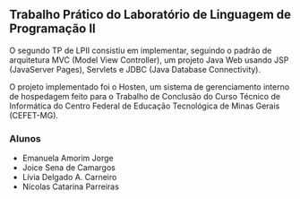 ## Trabalho Prático do Laboratório de Linguagem de Programação II
O segundo TP de LPII consistiu em implementar, seguindo o padrão de arquitetura MVC (Model View Controller), um projeto Java Web usando JSP (JavaServer Pages), Servlets e JDBC (Java Database Connectivity).

O projeto implementado foi o Hosten, um sistema de gerenciamento interno de hospedagem feito para o Trabalho de Conclusão do Curso Técnico de Informática do Centro Federal de Educação Tecnológica de Minas Gerais (CEFET-MG). 

### Alunos
* Emanuela Amorim Jorge
* Joice Sena de Camargos
* Lívia Delgado A. Carneiro
* Nícolas Catarina Parreiras
